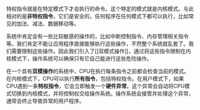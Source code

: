 特权指令就是在特定模式下才会执行的命令。这个特定的模式就是内核模式。与此相对的是**非特权指令**，它们是安全的，任何程序在任何模式下都可以执行，比如常见的加法、减法、数据移动等。

系统中肯定会有一些比较敏感的操作的，比如中断控制指令、内存管理相关指令等。我们肯定不能让应用程序直接能够执行这些操作，不然整个系统就乱套了。我们需要限制这些操作。因此我们引入了[[双模式操作]]，通过将这些指令限制在内核模式下，操作系统可以确保只有它自己能进行这些危险操作。

在一个具有**双模操作**的系统中，CPU在执行每条指令之前都会检查当前的模式。在内核模式下，CPU可以执行**所有指令**，包括特权指令。在用户模式下，如果CPU遇到一条**特权指令**，它会立即触发一个**硬件异常**。这个异常会自动将CPU模式切换到内核模式，并将控制权交给操作系统。操作系统会接管并处理这个异常，通常会终止导致异常的用户程序。
